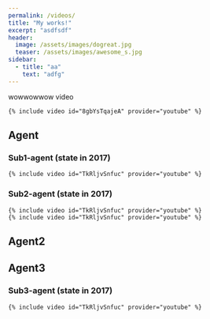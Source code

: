 ```yaml
---
permalink: /videos/
title: "My works!"
excerpt: "asdfsdf"
header:
  image: /assets/images/dogreat.jpg
  teaser: /assets/images/awesome_s.jpg
sidebar:
  - title: "aa"
    text: "adfg"
---
```

wowwowwow video

    {% include video id="8gbYsTqajeA" provider="youtube" %}

## Agent
### Sub1-agent (state in 2017)
    {% include video id="TkRljvSnfuc" provider="youtube" %}
    
### Sub2-agent (state in 2017)
    {% include video id="TkRljvSnfuc" provider="youtube" %}
    {% include video id="TkRljvSnfuc" provider="youtube" %}



## Agent2

## Agent3
### Sub3-agent (state in 2017)
    {% include video id="TkRljvSnfuc" provider="youtube" %}
